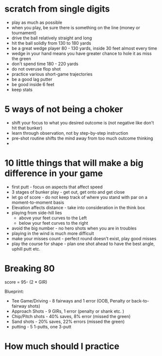 # scratch from single digits
* play as much as possible
* when you play, be sure there is something on the line (money or tournament)
* drive the ball relatively straight and long
* hit the ball solidly from 130 to 180 yards
* be a great wedge player 80 - 130 yards, inside 30 feet almost every time
* wedge in your hand means you have greater chance to hole it as miss the green
* don't spend time 180 - 220 yards
* do not overuse flop shot
* practice various short-game trajectories
* be a good lag putter
* be good inside 6 feet
* keep stats

# 5 ways of not being a choker
* shift your focus to what you desired outcome is (not negative like don't hit that bunker)
* learn through observation, not by step-by-step instruction
* pre-shot routine shifts the mind away from too much outcome thinking
*

# 10 little things that will make a big difference in your game
* first putt - focus on aspects that affect speed
* 3 stages of bunker play - get out, get onto and get close
* let go of score - do not keep track of where you stand with par on a moment-to-moment basis
* Elevation affects distance - take into consideration in the think box
* playing from side-hill lies
  - above your feet curves to the Left
  - below your feet curves to the right
* avoid the big number - no hero shots when you are in troubles
* playing in the wind is much more difficult
* make your misses count - perfect round doesn't exist, play good misses
* play the course for shape - plan one shot ahead to have the best angle, uphill putt etc.


# Breaking 80
score = 95- (2 * GIR)

Blueprint:
* Tee Game/Driving - 8 fairways and 1 error (OOB, Penalty or back-to-fairway shots)
* Approach Shots - 9 GIRs, 1 error (penalty or shank etc. )
* Chip/Pitch shots - 40% saves, 8% error (missed the green)
* Sand shots - 20% saves, 22% errors (missed the green)
* putting - 5 1-putts, one 3-putt

# How much should I practice
